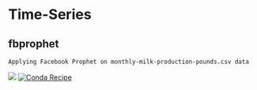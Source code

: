 # Time-Series

## fbprophet
```
Applying Facebook Prophet on monthly-milk-production-pounds.csv data
```


<img src="https://img.shields.io/badge/Python-FFD43B?style=for-the-badge&logo=python&logoColor=darkgreen" /> [![Conda Recipe](https://img.shields.io/badge/recipe-fbprophet-green.svg)](https://anaconda.org/conda-forge/fbprophet) 
